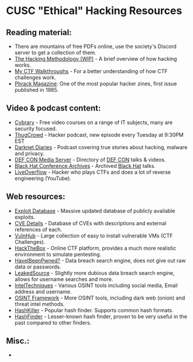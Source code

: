 # CUSC "Ethical" Hacking Resources
## Reading material:
 - There are mountains of free PDFs online, use the society's Discord server to get a collection of them.
 - [The Hacking Methodology (WIP)] - A brief overview of how hacking works.
 - [My CTF Walkthroughs] - For a better understanding of how CTF challenges work.
 - [Phrack Magazine]: One of the most popular hacker zines, first issue published in 1985.
## Video & podcast content:
 - [Cybrary] - Free video courses on a range of IT subjects, many are security focused.
 - [ThugCrowd] - Hacker podcast, new episode every Tuesday at 9:30PM EST
 - [Darknet Diaries] - Podcast covering true stories about hacking, malware and privacy.
 - [DEF CON Media Server] - Directory of [DEF CON] talks & videos.
 - [Black Hat Conference Archives] - Archived [Black Hat] talks.
 - [LiveOverflow] - Hacker who plays CTFs and does a lot of reverse engineering (YouTube).
## Web resources:
 - [Exploit Database] - Massive updated database of publicly available exploits.
 - [CVE Details] - Database of CVEs with descriptions and external references of each.
 - [VulnHub] - Large collection of easy to install vulnerable VMs (CTF Challenges).
 - [HackTheBox] - Online CTF platform, provides a much more realistic environment to simulate pentesting.
 - [HaveIBeenPwned?] - Data breach search engine, does not give out raw data or passwords.
 - [LeakedSource] - Slightly more dubious data breach search engine, allows for username searches and more.
 - [IntelTechniques] - Various OSINT tools including social media, Email address and username.
 - [OSINT Framework] - More OSINT tools, including dark web (onion) and threat intel methods.
 - [HashKiller] - Popular hash finder. Supports common hash formats.
 - [HashFinder] - Lesser-known hash finder, proven to be very useful in the past compared to other finders.
## Misc.:
 - 

[The Hacking Methodology (WIP)]: <https://github.com/kieran-walker-0/cuscs/blob/master/methodology.md>
[My CTF Walkthroughs]: <https://github.com/kieran-walker-0/ctf-walkthroughs>
[HaveIBeenPwned?]: <https://haveibeenpwned.com/>
[HashKiller]: <https://hashkiller.co.uk/>
[ThugCrowd]: <https://thugcrowd.com/>
[Cybrary]: <https://www.cybrary.it/>
[Exploit Database]: <https://www.exploit-db.com/>
[CVE Details]: <https://www.cvedetails.com/>
[LiveOverflow]: <https://www.youtube.com/channel/UClcE-kVhqyiHCcjYwcpfj9w>
[HashFinder]: <https://finder.insidepro.team/>
[LeakedSource]: <https://leakedsource.ru/>
[VulnHub]: <https://www.vulnhub.com/>
[HackTheBox]: <https://www.hackthebox.eu/>
[Darknet Diaries]: <https://darknetdiaries.com/>
[DEF CON Media Server]: <https://media.defcon.org/>
[DEF CON]: <https://www.defcon.org/>
[Black Hat Conference Archives]: <https://www.blackhat.com/html/archives.html>
[Black Hat]: <https://www.blackhat.com/>
[Phrack Magazine]: <http://www.phrack.org/>
[IntelTechniques]: <https://inteltechniques.com/menu.html>
[OSINT Framework]: <https://osintframework.com/>
